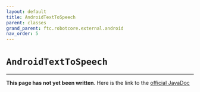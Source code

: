 ```yaml
---
layout: default
title: AndroidTextToSpeech
parent: classes
grand_parent: ftc.robotcore.external.android
nav_order: 5
---
```

# `AndroidTextToSpeech`
---
**This page has not yet been written**. Here is the link to the [official JavaDoc](https://ftctechnh.github.io/ftc_app/doc/javadoc/org/firstinspires/ftc/robotcore/external/android/AndroidTextToSpeech.html)
        